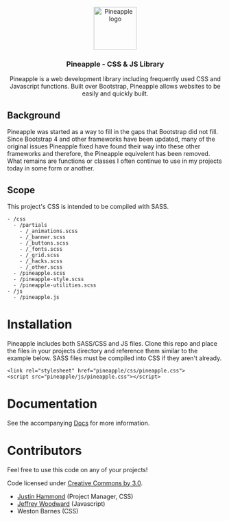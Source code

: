 
<p align="center">
  <img src="pineapple.png" alt="Pineapple logo" width="100" height="100" />
</p>

<h3 align="center">Pineapple - CSS & JS Library</h3>

<p align="center">Pineapple is a web development library including frequently used CSS and Javascript functions. Built over Bootstrap, Pineapple allows websites to be easily and quickly built.</p>

## Background
Pineapple was started as a way to fill in the gaps that Bootstrap did not fill. Since Bootstrap 4 and other frameworks have been updated, many of the original issues Pineapple fixed have found their way into these other frameworks and therefore, the Pineapple equivelent has been removed. What remains are functions or classes I often continue to use in my projects today in some form or another.

## Scope
This project's CSS is intended to be compiled with SASS.
```
- /css
  - /partials
    - /_animations.scss
    - /_banner.scss
    - /_buttons.scss
    - /_fonts.scss
    - /_grid.scss
    - /_hacks.scss
    - /_other.scss
  - /pineapple.scss
  - /pineapple-style.scss
  - /pineapple-utilities.scss
- /js
  - /pineapple.js
```

# Installation
Pineapple includes both SASS/CSS and JS files. Clone this repo and place the files in your projects directory and reference them similar to the example below. SASS files must be compiled into CSS if they aren't already.
```
<link rel="stylesheet" href="pineapple/css/pineapple.css">
<script src="pineapple/js/pineapple.css"></script>
```

# Documentation
See the accompanying [Docs](/docs) for more information.

# Contributors
Feel free to use this code on any of your projects!

Code licensed under [Creative Commons by 3.0](creativecommons.org/licenses/by/3.0/).

- [Justin Hammond](https://github.com/Justintime50) (Project Manager, CSS)
- [Jeffrey Woodward](https://github.com/Jefnull) (Javascript)
- Weston Barnes (CSS)